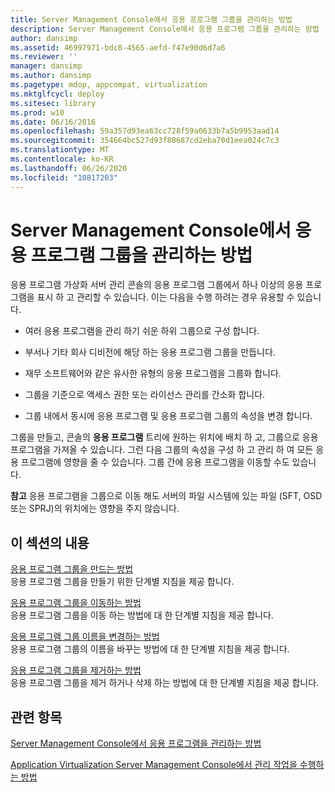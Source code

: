 ```yaml
---
title: Server Management Console에서 응용 프로그램 그룹을 관리하는 방법
description: Server Management Console에서 응용 프로그램 그룹을 관리하는 방법
author: dansimp
ms.assetid: 46997971-bdc8-4565-aefd-f47e90d6d7a6
ms.reviewer: ''
manager: dansimp
ms.author: dansimp
ms.pagetype: mdop, appcompat, virtualization
ms.mktglfcycl: deploy
ms.sitesec: library
ms.prod: w10
ms.date: 06/16/2016
ms.openlocfilehash: 59a357d93ea63cc728f59a0633b7a5b9953aad14
ms.sourcegitcommit: 354664bc527d93f80687cd2eba70d1eea024c7c3
ms.translationtype: MT
ms.contentlocale: ko-KR
ms.lasthandoff: 06/26/2020
ms.locfileid: "10817203"
---
```

# Server Management Console에서 응용 프로그램 그룹을 관리하는 방법


응용 프로그램 가상화 서버 관리 콘솔의 응용 프로그램 그룹에서 하나 이상의 응용 프로그램을 표시 하 고 관리할 수 있습니다. 이는 다음을 수행 하려는 경우 유용할 수 있습니다.

-   여러 응용 프로그램을 관리 하기 쉬운 하위 그룹으로 구성 합니다.

-   부서나 기타 회사 디비전에 해당 하는 응용 프로그램 그룹을 만듭니다.

-   재무 소프트웨어와 같은 유사한 유형의 응용 프로그램을 그룹화 합니다.

-   그룹을 기준으로 액세스 권한 또는 라이선스 관리를 간소화 합니다.

-   그룹 내에서 동시에 응용 프로그램 및 응용 프로그램 그룹의 속성을 변경 합니다.

그룹을 만들고, 콘솔의 **응용 프로그램** 트리에 원하는 위치에 배치 하 고, 그룹으로 응용 프로그램을 가져올 수 있습니다. 그런 다음 그룹의 속성을 구성 하 고 관리 하 여 모든 응용 프로그램에 영향을 줄 수 있습니다. 그룹 간에 응용 프로그램을 이동할 수도 있습니다.

**참고**  응용 프로그램을 그룹으로 이동 해도 서버의 파일 시스템에 있는 파일 (SFT, OSD 또는 SPRJ)의 위치에는 영향을 주지 않습니다.

 

## 이 섹션의 내용


<a href="" id="how-to-create-an-application-group"></a>[응용 프로그램 그룹을 만드는 방법](how-to-create-an-application-group.md)  
응용 프로그램 그룹을 만들기 위한 단계별 지침을 제공 합니다.

<a href="" id="how-to-move-an-application-group"></a>[응용 프로그램 그룹을 이동하는 방법](how-to-move-an-application-group.md)  
응용 프로그램 그룹을 이동 하는 방법에 대 한 단계별 지침을 제공 합니다.

<a href="" id="how-to-rename-an-application-group"></a>[응용 프로그램 그룹 이름을 변경하는 방법](how-to-rename-an-application-group.md)  
응용 프로그램 그룹의 이름을 바꾸는 방법에 대 한 단계별 지침을 제공 합니다.

<a href="" id="how-to-remove-an-application-group"></a>[응용 프로그램 그룹을 제거하는 방법](how-to-remove-an-application-group.md)  
응용 프로그램 그룹을 제거 하거나 삭제 하는 방법에 대 한 단계별 지침을 제공 합니다.

## 관련 항목


[Server Management Console에서 응용 프로그램을 관리하는 방법](how-to-manage-applications-in-the-server-management-console.md)

[Application Virtualization Server Management Console에서 관리 작업을 수행하는 방법](how-to-perform-administrative-tasks-in-the-application-virtualization-server-management-console.md)

 

 





